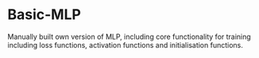 # Basic-MLP
Manually built own version of MLP, including core functionality for training including loss functions, activation functions and initialisation functions. 
